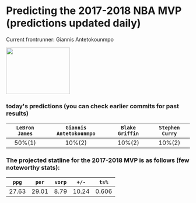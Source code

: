 # Predicting the 2017-2018 NBA MVP (predictions updated daily)
Current frontrunner: Giannis Antetokounmpo

<img src="http://a.espncdn.com/combiner/i?img=/i/headshots/nba/players/full/1966.png&w=350&h=254" width="175" height="127">

### today's predictions (you can check earlier commits for past results)

| `LeBron James` | `Giannis Antetokounmpo` | `Blake Griffin` | `Stephen Curry` |
|:---:|:---:|:---:|:---:|
| 50%(1) | 10%(2) | 10%(2) | 10%(2) |

### The projected statline for the 2017-2018 MVP is as follows (few noteworthy stats):

| `ppg` | `per` | `vorp` | `+/-` | `ts%` |
|:---:|:---:|:---:|:---:|:---:|
| 27.63 | 29.01 | 8.79 | 10.24 | 0.606 |